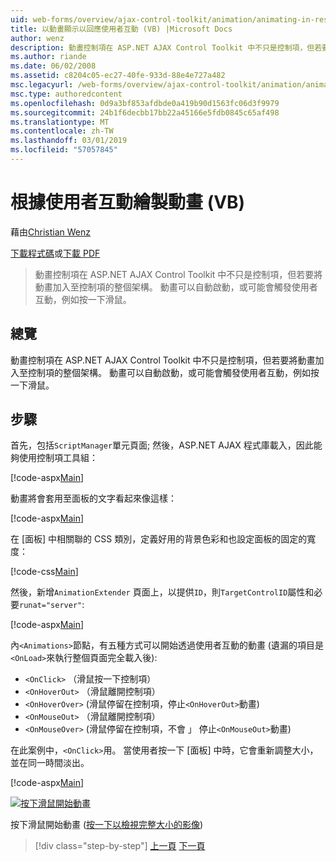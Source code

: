 ```yaml
---
uid: web-forms/overview/ajax-control-toolkit/animation/animating-in-response-to-user-interaction-vb
title: 以動畫顯示以回應使用者互動 (VB) |Microsoft Docs
author: wenz
description: 動畫控制項在 ASP.NET AJAX Control Toolkit 中不只是控制項，但若要將動畫加入至控制項的整個架構。 動畫可以星級...
ms.author: riande
ms.date: 06/02/2008
ms.assetid: c8204c05-ec27-40fe-933d-88e4e727a482
msc.legacyurl: /web-forms/overview/ajax-control-toolkit/animation/animating-in-response-to-user-interaction-vb
msc.type: authoredcontent
ms.openlocfilehash: 0d9a3bf853afdbde0a419b90d1563fc06d3f9979
ms.sourcegitcommit: 24b1f6decbb17bb22a45166e5fdb0845c65af498
ms.translationtype: MT
ms.contentlocale: zh-TW
ms.lasthandoff: 03/01/2019
ms.locfileid: "57057845"
---
```

<a name="animating-in-response-to-user-interaction-vb"></a>根據使用者互動繪製動畫 (VB)
====================
藉由[Christian Wenz](https://github.com/wenz)

[下載程式碼](http://download.microsoft.com/download/f/9/a/f9a26acd-8df4-4484-8a18-199e4598f411/Animation6.vb.zip)或[下載 PDF](http://download.microsoft.com/download/6/7/1/6718d452-ff89-4d3f-a90e-c74ec2d636a3/animation6VB.pdf)

> 動畫控制項在 ASP.NET AJAX Control Toolkit 中不只是控制項，但若要將動畫加入至控制項的整個架構。 動畫可以自動啟動，或可能會觸發使用者互動，例如按一下滑鼠。


## <a name="overview"></a>總覽

動畫控制項在 ASP.NET AJAX Control Toolkit 中不只是控制項，但若要將動畫加入至控制項的整個架構。 動畫可以自動啟動，或可能會觸發使用者互動，例如按一下滑鼠。

## <a name="steps"></a>步驟

首先，包括`ScriptManager`單元頁面; 然後，ASP.NET AJAX 程式庫載入，因此能夠使用控制項工具組：

[!code-aspx[Main](animating-in-response-to-user-interaction-vb/samples/sample1.aspx)]

動畫將會套用至面板的文字看起來像這樣：

[!code-aspx[Main](animating-in-response-to-user-interaction-vb/samples/sample2.aspx)]

在 [面板] 中相關聯的 CSS 類別，定義好用的背景色彩和也設定面板的固定的寬度：

[!code-css[Main](animating-in-response-to-user-interaction-vb/samples/sample3.css)]

然後，新增`AnimationExtender` 頁面上，以提供`ID`，則`TargetControlID`屬性和必要`runat="server"`:

[!code-aspx[Main](animating-in-response-to-user-interaction-vb/samples/sample4.aspx)]

內`<Animations>`節點，有五種方式可以開始透過使用者互動的動畫 (遺漏的項目是`<OnLoad>`來執行整個頁面完全載入後):

- `<OnClick>` （滑鼠按一下控制項）
- `<OnHoverOut>` （滑鼠離開控制項）
- `<OnHoverOver>` (滑鼠停留在控制項，停止`<OnHoverOut>`動畫)
- `<OnMouseOut>` （滑鼠離開控制項）
- `<OnMouseOver>` (滑鼠停留在控制項，不會 」 停止`<OnMouseOut>`動畫)

在此案例中，`<OnClick>`用。 當使用者按一下 [面板] 中時，它會重新調整大小，並在同一時間淡出。

[!code-aspx[Main](animating-in-response-to-user-interaction-vb/samples/sample5.aspx)]


[![按下滑鼠開始動畫](animating-in-response-to-user-interaction-vb/_static/image2.png)](animating-in-response-to-user-interaction-vb/_static/image1.png)

按下滑鼠開始動畫 ([按一下以檢視完整大小的影像](animating-in-response-to-user-interaction-vb/_static/image3.png))

> [!div class="step-by-step"]
> [上一頁](picking-one-animation-out-of-a-list-vb.md)
> [下一頁](disabling-actions-during-animation-vb.md)
